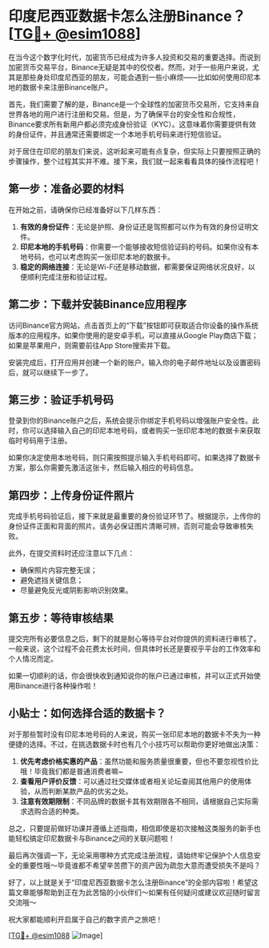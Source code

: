 # 印度尼西亚数据卡怎么注册Binance？[[TG💪+ @esim1088](https://t.me/s/esim1088)]

在当今这个数字化时代，加密货币已经成为许多人投资和交易的重要选择。而说到加密货币交易平台，Binance无疑是其中的佼佼者。然而，对于一些用户来说，尤其是那些身处印度尼西亚的朋友，可能会遇到一些小麻烦——比如如何使用印尼本地的数据卡来注册Binance账户。

首先，我们需要了解的是，Binance是一个全球性的加密货币交易所，它支持来自世界各地的用户进行注册和交易。但是，为了确保平台的安全性和合规性，Binance要求所有新用户都必须完成身份验证（KYC）。这意味着你需要提供有效的身份证件，并且通常还需要绑定一个本地手机号码来进行短信验证。

对于居住在印尼的朋友们来说，这听起来可能有点复杂，但实际上只要按照正确的步骤操作，整个过程其实并不难。接下来，我们就一起来看看具体的操作流程吧！

## 第一步：准备必要的材料

在开始之前，请确保你已经准备好以下几样东西：
1. **有效的身份证件**：无论是护照、身份证还是驾照都可以作为有效的身份证明文件。
2. **印尼本地的手机号码**：你需要一个能够接收短信验证码的号码。如果你没有本地号码，也可以考虑购买一张印尼本地的数据卡。
3. **稳定的网络连接**：无论是Wi-Fi还是移动数据，都需要保证网络状况良好，以便顺利完成注册和验证过程。

## 第二步：下载并安装Binance应用程序

访问Binance官方网站，点击首页上的“下载”按钮即可获取适合你设备的操作系统版本的应用程序。如果你使用的是安卓手机，可以直接从Google Play商店下载；如果是苹果用户，则需要前往App Store搜索并下载。

安装完成后，打开应用并创建一个新的账户。输入你的电子邮件地址以及设置密码后，就可以继续下一步了。

## 第三步：验证手机号码

登录到你的Binance账户之后，系统会提示你绑定手机号码以增强账户安全性。此时，你可以选择输入自己的印尼本地号码，或者购买一张印尼本地的数据卡来获取临时号码用于注册。

如果你决定使用本地号码，则只需按照提示输入手机号码即可。如果选择了数据卡方案，那么你需要先激活这张卡，然后输入相应的号码信息。

## 第四步：上传身份证件照片

完成手机号码验证后，接下来就是最重要的身份验证环节了。根据提示，上传你的身份证件正面和背面的照片。请务必保证图片清晰可辨，否则可能会导致审核失败。

此外，在提交资料时还应注意以下几点：
- 确保照片内容完整无误；
- 避免遮挡关键信息；
- 尽量避免反光或阴影影响识别效果。

## 第五步：等待审核结果

提交完所有必要信息之后，剩下的就是耐心等待平台对你提供的资料进行审核了。一般来说，这个过程不会花费太长时间，但具体时长还是要视乎平台的工作效率和个人情况而定。

如果一切顺利的话，你会很快收到通知说你的账户已通过审核，并可以正式开始使用Binance进行各种操作啦！

## 小贴士：如何选择合适的数据卡？

对于那些暂时没有印尼本地号码的人来说，购买一张印尼本地的数据卡不失为一种便捷的选择。不过，在挑选数据卡时也有几个小技巧可以帮助你更好地做出决策：

1. **优先考虑价格实惠的产品**：虽然功能和服务质量很重要，但也不要忽视性价比哦！毕竟我们都是普通消费者嘛~
2. **查看用户评价反馈**：可以通过社交媒体或者相关论坛查阅其他用户的使用体验，从而判断某款产品的优劣之处。
3. **注意有效期限制**：不同品牌的数据卡其有效期限各不相同，请根据自己实际需求选购合适的种类。

总之，只要提前做好功课并遵循上述指南，相信即使是初次接触这类服务的新手也能轻松搞定印尼数据卡与Binance之间的关联问题啦！

最后再次强调一下，无论采用哪种方式完成注册流程，请始终牢记保护个人信息安全的重要性哦～毕竟谁都不希望辛苦攒下的资产因为疏忽大意而遭受损失不是吗？

好了，以上就是关于“印度尼西亚数据卡怎么注册Binance”的全部内容啦！希望这篇文章能够帮助到正在为此苦恼的小伙伴们～如果有任何疑问或建议欢迎随时留言交流哦～

祝大家都能顺利开启属于自己的数字资产之旅吧！

[[TG💪+ @esim1088](https://t.me/s/esim1088) ![Image](https://i.postimg.cc/4NQfJmqS/Snipaste-2025-05-13-00-14-12.png)]